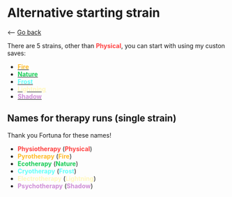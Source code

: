 # Alternative starting strain

<-- [Go back](../README.md)

There are 5 strains, other than <font color="#ff4242">**Physical**</font>, you can start with using my custon saves: 

- [<font color="#ffba26">**Fire**</font>](./Fire/README.md)
- [<font color="#16cc54">**Nature**</font>](./Nature/README.md)
- [<font color="#60fff9">**Frost**</font>](./Frost/README.md)
- [<font color="#fff7bc">**Lightning**</font>](./Lightning/README.md)
- [<font color="#ce8cd6">**Shadow**</font>](./Shadow/README.md)

## Names for therapy runs (single strain)

Thank you Fortuna for these names!

- <font color="#ff4242">**Physiotherapy**</font> (<font color="#ff4242">**Physical**</font>)
- <font color="#ffba26">**Pyrotherapy**</font> (<font color="#ffba26">**Fire**</font>)
- <font color="#16cc54">**Ecotherapy**</font> (<font color="#16cc54">**Nature**</font>)
- <font color="#60fff9">**Cryotherapy**</font> (<font color="#60fff9">**Frost**</font>)
- <font color="#fff7bc">**Electrotherapy**</font> (<font color="#fff7bc">**Lightning**</font>)
- <font color="#ce8cd6">**Psychotherapy**</font> (<font color="#ce8cd6">**Shadow**</font>)